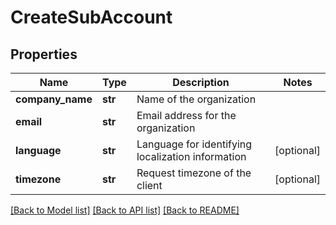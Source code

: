 # CreateSubAccount

## Properties
Name | Type | Description | Notes
------------ | ------------- | ------------- | -------------
**company_name** | **str** | Name of the organization | 
**email** | **str** | Email address for the organization | 
**language** | **str** | Language for identifying localization information | [optional] 
**timezone** | **str** | Request timezone of the client | [optional] 

[[Back to Model list]](../README.md#documentation-for-models) [[Back to API list]](../README.md#documentation-for-api-endpoints) [[Back to README]](../README.md)



